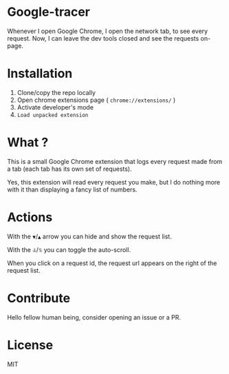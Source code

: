 # Google-tracer

Whenever I open Google Chrome, I open the network tab, to see every request. Now, I can leave the dev tools closed and see the requests on-page.

# Installation

1. Clone/copy the repo locally
2. Open chrome extensions page ( `chrome://extensions/` )
3. Activate developer's mode
4. `Load unpacked extension`

# What ?

This is a small Google Chrome extension that logs every request made from a tab (each tab has its own set of requests).

Yes, this extension will read every request you make, but I do nothing more with it than displaying a fancy list of numbers.

# Actions

With the `▼`/`▲` arrow you can hide and show the request list.

With the `⥥`/`⥮` you can toggle the auto-scroll.

When you click on a request id, the request url appears on the right of the request list.

# Contribute

Hello fellow human being, consider opening an issue or a PR.

# License

MIT
